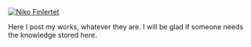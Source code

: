 [![Niko Finlertet](https://readme-typing-svg.demolab.com/?lines=First+line+of+text;Second+line+of+text)](https://git.io/typing-svg)



Here I post my works, whatever they are. I will be glad if someone needs the knowledge stored here.





